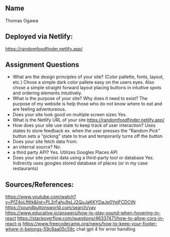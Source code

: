 ## Name
Thomas Ogawa

## Deployed via Netlify:

https://randomfoodfinder.netlify.app/ 


## Assignment Questions
- What are the design principles of your site? (Color pallette, fonts, layout, etc.)
    Chose a simple dark color pallete easy on the users eyes. Also chose a simple straight forward layout placing buttons in intuitive spots and ordering elements intuitively.
- What is the purpose of your site? Why does it need to exist?
    The purpose of my website is help those who do not know where to eat and are feeling adventureous.
- Does your site look good on multiple screen sizes
    Yes.
- What is the Netlify URL of your site
    https://randomfoodfinder.netlify.app/ 
- How does your site use state to keep track of user interaction?
    Uses states to store feedback ex. when the user presses the "Random Pick" button sets a "picking" state to true and temporarily turns off the button
- Does your site fetch data from: 
- an internal source?
    No.
- a third party API?
    Yes. Utilizes Googles Places API
- Does your site persist data using a third-party tool or database
    Yes. Indirectly uses googles stored database of places (or in my case restaurants)

## Sources/References:
https://www.youtube.com/watch?v=PfZ4oLftItk&list=PL2rFahu9sLJ2QuJaKKYDaJp0YqjFCDCtN
https://soundbuttonsworld.com/search/yay
https://www.educative.io/answers/how-to-play-sound-when-hovering-in-react
https://stackoverflow.com/questions/46337471/how-to-allow-cors-in-react-js
https://www.freecodecamp.org/news/how-to-keep-your-footer-where-it-belongs-59c6aa05c59c
chat gpt 4 for error handling